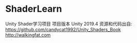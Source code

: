 # ShaderLearn
Unity Shader学习项目
项目版本 Unity 2019.4
资源和代码出自: 
https://github.com/candycat1992/Unity_Shaders_Book
http://walkingfat.com
